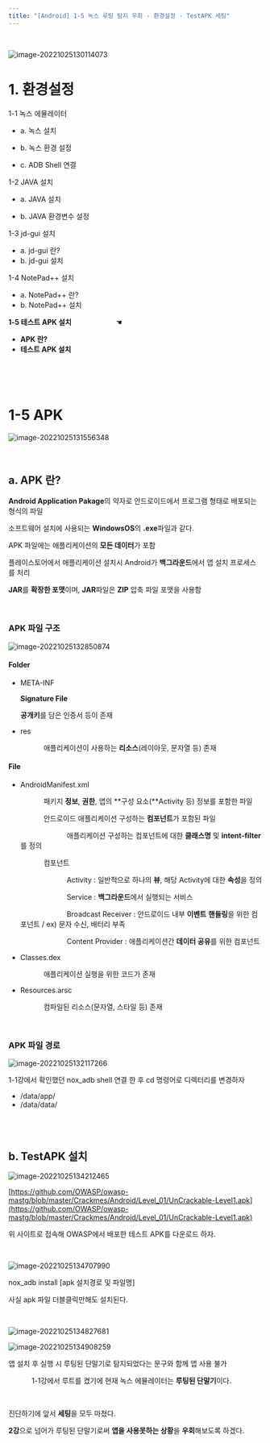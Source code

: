```yaml
---
title: "[Android] 1-5 녹스 루팅 탐지 우회 - 환경설정 - TestAPK 세팅"
---
```


<br>

![image-20221025130114073](https://raw.githubusercontent.com/EONION-TH3DB/image_repo/main/img2/image-20221025130114073.png)

# **1. 환경설정**

1-1 녹스 에뮬레이터

- a. 녹스 설치

- b. 녹스 환경 설정

- c.  ADB Shell 연결

1-2 JAVA 설치

- a. JAVA 설치

- b. JAVA 환경변수 설정

1-3 jd-gui 설치

- a. jd-gui 란?
- b. jd-gui 설치

1-4 NotePad++ 설치

- a. NotePad++ 란?
- b. NotePad++ 설치

**1-5 테스트 APK 설치** &emsp;&emsp;&emsp;&emsp;&emsp;&emsp;☚

- **APK 란?**
- **테스트 APK 설치**

<BR>

<BR>

<BR>

# **1-5 APK**

![image-20221025131556348](https://raw.githubusercontent.com/EONION-TH3DB/image_repo/main/img2/image-20221025131556348.png)

<br>

## **a. APK 란?**

**Android Application Pakage**의 약자로 안드로이드에서 프로그램 형태로 배포되는 형식의 파일

소프트웨어 설치에 사용되는 **WindowsOS**의 **.exe**파일과 같다.

APK 파일에는 애플리케이션의 **모든 데이터**가 포함

플레이스토어에서 애플리케이션 설치시 Android가 **백그라운드**에서 앱 설치 프로세스를 처리

**JAR**를 **확장한 포맷**이며, **JAR**파일은 **ZIP** 압축 파일 포맷을 사용함

<br>

### **APK 파일 구조**

![image-20221025132850874](https://raw.githubusercontent.com/EONION-TH3DB/image_repo/main/img2/image-20221025132850874.png)

#### **Folder**

- META-INF

  **Signature File**

  **공개키**를 담은 인증서 등이 존재

- res

  &emsp;&emsp;&emsp; 애플리케이션이 사용하는 **리소스**(레이아웃, 문자열 등) 존재

#### **File**

- AndroidManifest.xml

  &emsp;&emsp;&emsp; 패키지 **정보**, **권한**, 앱의 **구성 요소(**Activity 등) 정보를 포함한 파일

  &emsp;&emsp;&emsp; 안드로이드 애플리케이션 구성하는 **컴포넌트**가 포함된 파일

  &emsp;&emsp;&emsp; &emsp;&emsp;&emsp; 애플리케이션 구성하는 컴포넌트에 대한 **클래스명** 및 **intent-filter**를 정의

  &emsp;&emsp;&emsp; 컴포넌트

  &emsp;&emsp;&emsp; &emsp;&emsp;&emsp; Activity : 일반적으로 하나의 **뷰**, 해당 Activity에 대한 **속성**을 정의

  &emsp;&emsp;&emsp; &emsp;&emsp;&emsp; Service : **백그라운드**에서 실행되는 서비스

  &emsp;&emsp;&emsp; &emsp;&emsp;&emsp; Broadcast Receiver : 안드로이드 내부 **이벤트** **핸들링**을 위한 컴포넌트 / ex) 문자 수신, 배터리 부족

  &emsp;&emsp;&emsp; &emsp;&emsp;&emsp; Content Provider : 애플리케이션간 **데이터 공유**를 위한 컴포넌트

- Classes.dex

  &emsp;&emsp;&emsp; 애플리케이션 실행을 위한 코드가 존재

- Resources.arsc

  &emsp;&emsp;&emsp; 컴파일된 리소스(문자열, 스타일 등) 존재

<br>

### **APK 파일 경로**

![image-20221025132117266](https://raw.githubusercontent.com/EONION-TH3DB/image_repo/main/img2/image-20221025132117266.png)

1-1강에서 확인했던 nox_adb shell 연결 한 후 cd 명령어로 디렉터리를 변경하자

- /data/app/<PakageName>
- /data/data/<PakageName>

<br>

<br>

## b. TestAPK 설치

![image-20221025134212465](https://raw.githubusercontent.com/EONION-TH3DB/image_repo/main/img2/image-20221025134212465.png)

[https://github.com/OWASP/owasp-mastg/blob/master/Crackmes/Android/Level_01/UnCrackable-Level1.apk](https://github.com/OWASP/owasp-mastg/blob/master/Crackmes/Android/Level_01/UnCrackable-Level1.apk)

위 사이트로 접속해 OWASP에서 배포한 테스트 APK를 다운로드 하자.

<BR>

![image-20221025134707990](https://raw.githubusercontent.com/EONION-TH3DB/image_repo/main/img2/image-20221025134707990.png)

nox_adb install [apk 설치경로 및 파일명]

사실 apk 파일 더블클릭만해도 설치된다.

<br>

![image-20221025134827681](https://raw.githubusercontent.com/EONION-TH3DB/image_repo/main/img2/image-20221025134827681.png)

![image-20221025134908259](https://raw.githubusercontent.com/EONION-TH3DB/image_repo/main/img2/image-20221025134908259.png)

앱 설치 후 실행 시 루팅된 단말기로 탐지되었다는 문구와 함께 앱 사용 불가

&emsp;&emsp;&emsp; 1-1강에서 루트를 켰기에 현재 녹스 에뮬레이터는 **루팅된 단말기**이다.

<br>

진단하기에 앞서 **세팅**을 모두 마쳤다.

**2강**으로 넘어가 루팅된 단말기로써 **앱을 사용못하는 상황**을 **우회**해보도록 하겠다.